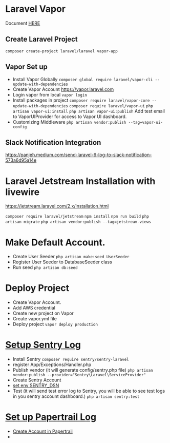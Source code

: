 # Laravel Vapor

Document [HERE](https://docs.vapor.build/1.0/introduction.html#installing-the-vapor-core)

## Create Laravel Project

`composer create-project laravel/laravel vapor-app`

## Vapor Set up
- Install Vapor Globally
  `composer global require laravel/vapor-cli --update-with-dependencies`
- Create Vapor Account
  https://vapor.laravel.com
- Login vapor from local
  `vapor login`
- Install packages in project
  `composer require laravel/vapor-core --update-with-dependencies`
  `composer require laravel/vapor-ui`
  `php artisan vapor-ui:install`
  `php artisan vapor-ui:publish`
  Add test email to VaporUIProvider for access to Vapor UI dashboard.
- Customizing Middleware
  `php artisan vendor:publish --tag=vapor-ui-config`

## Slack Notification Integration

https://panjeh.medium.com/send-laravel-6-log-to-slack-notification-573a6d95a14e

# Laravel Jetstream Installation with livewire
https://jetstream.laravel.com/2.x/installation.html

  `composer require laravel/jetstream`
  `npm install`
  `npm run build`
  `php artisan migrate`
  `php artisan vendor:publish --tag=jetstream-views`

# Make Default Account.
- Create User Seeder
  `php artisan make:seed UserSeeder`
- Register User Seeder to DatabaseSeeder class
- Run seed
  `php artisan db:seed`

# Deploy Project
- Create Vapor Account.
- Add AWS credential
- Create new project on Vapor
- Create vapor.yml file
- Deploy project
  `vapor deploy production`

# [Setup Sentry Log](https://docs.sentry.io/platforms/php/guides/laravel/)
- Install Sentry
  `composer require sentry/sentry-laravel`
- register
  App/Exceptions/Handler.php
- Publish vendor (it will generate config/sentry.php file)
  `php artisan vendor:publish --provider="Sentry\Laravel\ServiceProvider"`
- Create Sentry Account
- [set env SENTRY_DSN](https://sentry.io/settings/individual-hm/projects/php-laravel/keys/)
- Test (it will send test error log to Sentry, you will be able to see test logs in you sentry account dashboard.)
  `php artisan sentry:test`

# [Set up Papertrail Log](https://www.papertrail.com/help/configuring-remote-syslog-from-windows/)
- [Create Account in Papertrail](https://papertrailapp.com/signup?plan=free)
- 
